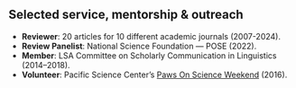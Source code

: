 
## Selected service, mentorship & outreach
- **Reviewer**: 20 articles for 10 different academic journals (2007-2024).
- **Review Panelist**: National Science Foundation — POSE (2022).
- **Member**: LSA Committee on Scholarly Communication in Linguistics (2014–2018).
- **Volunteer**: Pacific Science Center’s [Paws On Science Weekend](https://www.washington.edu/community/paws-on-science-husky-weekend-at-pacific-science-center-april-10-12/) (2016).
<!--dead link: https://www.pacificsciencecenter.org/paws-on-science-husky-weekend/ -->
